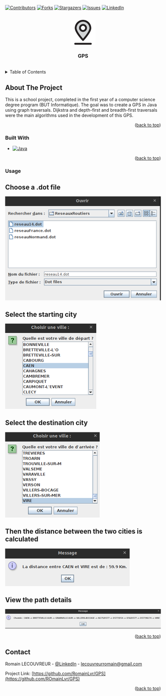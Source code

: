 <a name="readme-top"></a>

[![Contributors][contributors-shield]][contributors-url]
[![Forks][forks-shield]][forks-url]
[![Stargazers][stars-shield]][stars-url]
[![Issues][issues-shield]][issues-url]
[![LinkedIn][linkedin-shield]][linkedin-url]



<!-- PROJECT LOGO -->
<br/>
<div align="center">
  <a href="https://github.com/RomainLvr/GPS">
    <img src="images/logo.svg" alt="Logo" width="80" height="80">
  </a>

  <h3 align="center">GPS</h3>
 </div>
 <br/>


<!-- TABLE OF CONTENTS -->
<details>
  <summary>Table of Contents</summary>
  <ol>
    <li>
      <a href="#about-the-project">About The Project</a>
      <ul>
        <li><a href="#built-with">Built With</a></li>
      </ul>
      <li><a href="#usage">Usage</a></li>
    </li>
  </ol>
</details>



<!-- ABOUT THE PROJECT -->
## About The Project

This is a school project, completed in the first year of a computer science degree program (BUT Informatique).
The goal was to create a GPS in Java using graph traversals.
Dijkstra and depth-first and breadth-first traversals were the main algorithms used in the development of this GPS.

<p align="right">(<a href="#readme-top">back to top</a>)</p>



### Built With

* [![Java][Java]][Java-url]

<p align="right">(<a href="#readme-top">back to top</a>)</p>


<!-- USAGE EXAMPLES -->

### Usage

## Choose a .dot file

<img src="images/chooseDot.png">

## Select the starting city

<img src="images/startCity.png">

## Select the destination city

<img src="images/finalCity.png">

## Then the distance between the two cities is calculated

<img src="images/distance.png">

## View the path details

<img src="images/path.png">

<p align="right">(<a href="#readme-top">back to top</a>)</p>


## Contact

Romain LECOUVREUR - [@LinkedIn](https://www.linkedin.com/in/romain-lecouvreur-1848b2239/) - lecouvreurromain@gmail.com

Project Link: [https://github.com/RomainLvr/GPS](https://github.com/ROmainLvr/GPS)

<p align="right">(<a href="#readme-top">back to top</a>)</p>

[contributors-shield]: https://img.shields.io/github/contributors/RomainLvr/GPS.svg?style=for-the-badge
[contributors-url]: https://github.com/RomainLvr/GPS/graphs/contributors
[forks-shield]: https://img.shields.io/github/forks/RomainLvr/GPS.svg?style=for-the-badge
[forks-url]: https://github.com/RomainLvr/GPS/network/members
[stars-shield]: https://img.shields.io/github/stars/RomainLvr/GPS.svg?style=for-the-badge
[stars-url]: https://github.com/RomainLvr/GPS/stargazers
[issues-shield]: https://img.shields.io/github/issues/RomainLvr/GPS.svg?style=for-the-badge
[issues-url]: https://github.com/RomainLvr/GPS/issues
[license-shield]: https://img.shields.io/github/license/RomainLvr/GPS.svg?style=for-the-badge
[linkedin-shield]: https://img.shields.io/badge/-LinkedIn-black.svg?style=for-the-badge&logo=linkedin&colorB=555
[linkedin-url]: https://www.linkedin.com/in/romain-lecouvreur-1848b2239
[Java]: https://img.shields.io/badge/next.js-000000?style=for-the-badge&logo=nextdotjs&logoColor=white
[Java-url]: https://nextjs.org/
